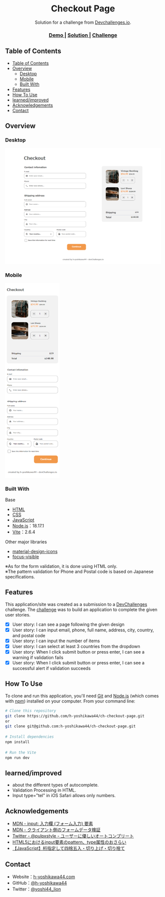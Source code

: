<!-- Please update value in the {}  -->

<h1 align="center">Checkout Page</h1>

<div align="center">
   Solution for a challenge from  <a href="http://devchallenges.io" target="_blank">Devchallenges.io</a>.
</div>

<div align="center">
  <h3>
    <a href="https://h-yoshikawa44.github.io/ch-checkout-page/">
      Demo
    </a>
    <span> | </span>
    <a href="https://devchallenges.io/solutions/SFmxGtHXWkESKZbSrg67">
      Solution
    </a>
    <span> | </span>
    <a href="https://devchallenges.io/challenges/0J1NxxGhOUYVqihwegfO">
      Challenge
    </a>
  </h3>
</div>

<!-- TABLE OF CONTENTS -->

## Table of Contents

- [Table of Contents](#table-of-contents)
- [Overview](#overview)
  - [Desktop](#desktop)
  - [Mobile](#mobile)
  - [Built With](#built-with)
- [Features](#features)
- [How To Use](#how-to-use)
- [learned/improved](#learnedimproved)
- [Acknowledgements](#acknowledgements)
- [Contact](#contact)

<!-- OVERVIEW -->

## Overview
### Desktop
![overview - desktop](/screenshots/desktop.png)

### Mobile
<img src="./screenshots/mobile.png" alt="overview - mobile" width="35%">

### Built With

<!-- This section should list any major frameworks that you built your project using. Here are a few examples.-->

Base
- [HTML](https://developer.mozilla.org/ja/docs/Web/HTML)
- [CSS](https://developer.mozilla.org/ja/docs/Web/CSS)
- [JavaScript](https://developer.mozilla.org/ja/docs/Web/JavaScript)
- [Node.js](https://nodejs.org/)：18.17.1
- [Vite](https://ja.vitejs.dev/)：2.6.4

Other major libraries
- [material-design-icons](https://google.github.io/material-design-icons/)
- [focus-visible](https://github.com/WICG/focus-visible)

※As for the form validation, it is done using HTML only.  
※The pattern validation for Phone and Postal code is based on Japanese specifications.

## Features

<!-- List the features of your application or follow the template. Don't share the figma file here :) -->

This application/site was created as a submission to a [DevChallenges](https://devchallenges.io/challenges) challenge. The [challenge](https://devchallenges.io/challenges/0J1NxxGhOUYVqihwegfO) was to build an application to complete the given user stories.

- [x] User story: I can see a page following the given design
- [x] User story: I can input email, phone, full name, address, city, country, and postal code
- [x] User story: I can input the number of items
- [x] User story: I can select at least 3 countries from the dropdown
- [x] User story: When I click submit button or press enter, I can see a warning if validation fails
- [x] User story: When I click submit button or press enter, I can see a successful alert if validation succeeds

## How To Use

To clone and run this application, you'll need [Git](https://git-scm.com) and [Node.js](https://nodejs.org/en/download/) (which comes with [npm](https://www.npmjs.com/)) installed on your computer. From your command line:

```bash
# Clone this repository
git clone https://github.com/h-yoshikawa44/ch-checkout-page.git
or
git clone git@github.com:h-yoshikawa44/ch-checkout-page.git

# Install dependencies
npm install

# Run the Vite
npm run dev
```

## learned/improved
- about the different types of autocomplete.
- Validation Processing in HTML.
- Input type="tel" in iOS Safari allows only numbers.

## Acknowledgements

<!-- This section should list any articles or add-ons/plugins that helps you to complete the project. This is optional but it will help you in the future. For exmpale -->

- [MDN - input: 入力欄 (フォーム入力) 要素](https://developer.mozilla.org/ja/docs/Web/HTML/Element/input)
- [MDN - クライアント側のフォームデータ検証](https://developer.mozilla.org/ja/docs/Learn/Forms/Form_validation)
- [Twitter - @pulpxstyle - ユーザーに優しいオートコンプリート](https://twitter.com/pulpxstyle/status/1459491270833807362?s=20)
- [HTML5におけるinput要素のpattern、type属性のおさらい](https://qiita.com/ka215/items/795a179041c705bef03b)
- [【JavaScript】桁指定して四捨五入・切り上げ・切り捨て](https://qiita.com/nagito25/items/0293bc317067d9e6c560)

## Contact

- Website：[h-yoshikawa44.com](https://h-yoshikawa44.com)
- GitHub：[@h-yoshikawa44](https://github.com/h-yoshikawa44)
- Twitter：[@yoshi44_lion](https://twitter.com/yoshi44_lion)
